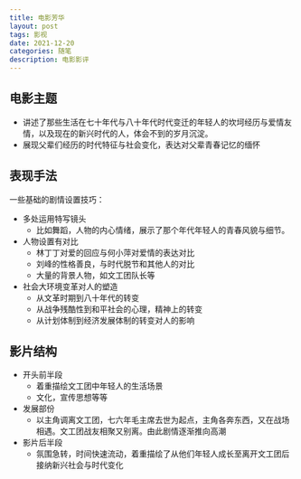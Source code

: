 ```yaml
---
title: 电影芳华
layout: post
tags: 影视
date: 2021-12-20
categories: 随笔
description: 电影影评
---
```


## 电影主题

- 讲述了那些生活在七十年代与八十年代时代变迁的年轻人的坎坷经历与爱情友情，以及现在的新兴时代的人，体会不到的岁月沉淀。
- 展现父辈们经历的时代特征与社会变化，表达对父辈青春记忆的缅怀

<!--more-->

## 表现手法

一些基础的剧情设置技巧：

- 多处运用特写镜头
  - 比如舞蹈，人物的内心情绪，展示了那个年代年轻人的青春风貌与细节。
- 人物设置有对比
  - 林丁丁对爱的回应与何小萍对爱情的表达对比
  - 刘峰的性格善良，与时代脱节和其他人的对比
  - 大量的背景人物，如文工团队长等
- 社会大环境变革对人的塑造
  - 从文革时期到八十年代的转变
  - 从战争残酷性到和平社会的心理，精神上的转变
  - 从计划体制到经济发展体制的转变对人的影响

## 影片结构

- 开头前半段
  - 着重描绘文工团中年轻人的生活场景
  - 文化，宣传思想等等
- 发展部份
  - 以主角调离文工团，七六年毛主席去世为起点，主角各奔东西，又在战场相遇。文工团战友相聚又别离。由此剧情逐渐推向高潮
- 影片后半段
  - 氛围急转，时间快速流动，着重描绘了从他们年轻人成长至离开文工团后接纳新兴社会与时代变化
